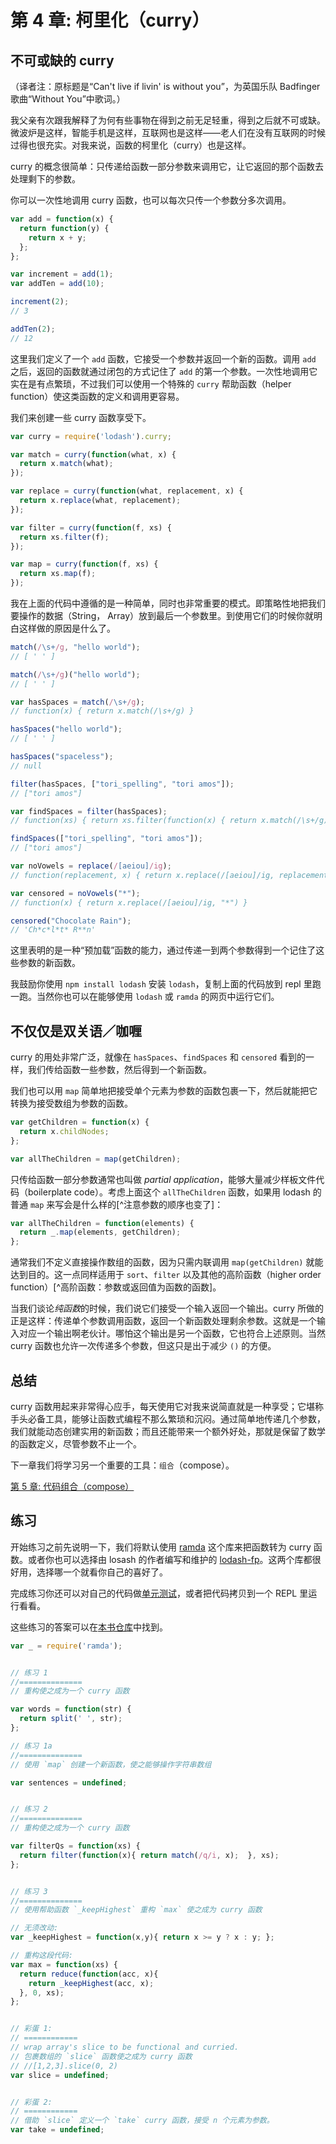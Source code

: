 # 第 4 章: 柯里化（curry）

## 不可或缺的 curry

（译者注：原标题是“Can't live if livin' is without you”，为英国乐队 Badfinger 歌曲“Without You”中歌词。）

我父亲有次跟我解释了为何有些事物在得到之前无足轻重，得到之后就不可或缺。微波炉是这样，智能手机是这样，互联网也是这样——老人们在没有互联网的时候过得也很充实。对我来说，函数的柯里化（curry）也是这样。

curry 的概念很简单：只传递给函数一部分参数来调用它，让它返回的那个函数去处理剩下的参数。

你可以一次性地调用 curry 函数，也可以每次只传一个参数分多次调用。

```js
var add = function(x) {
  return function(y) {
    return x + y;
  };
};

var increment = add(1);
var addTen = add(10);

increment(2);
// 3

addTen(2);
// 12
```

这里我们定义了一个 `add` 函数，它接受一个参数并返回一个新的函数。调用 `add` 之后，返回的函数就通过闭包的方式记住了 `add` 的第一个参数。一次性地调用它实在是有点繁琐，不过我们可以使用一个特殊的 `curry` 帮助函数（helper function）使这类函数的定义和调用更容易。

我们来创建一些 curry 函数享受下。

```js
var curry = require('lodash').curry;

var match = curry(function(what, x) {
  return x.match(what);
});

var replace = curry(function(what, replacement, x) {
  return x.replace(what, replacement);
});

var filter = curry(function(f, xs) {
  return xs.filter(f);
});

var map = curry(function(f, xs) {
  return xs.map(f);
});
```

我在上面的代码中遵循的是一种简单，同时也非常重要的模式。即策略性地把我们要操作的数据（String， Array）放到最后一个参数里。到使用它们的时候你就明白这样做的原因是什么了。

```js
match(/\s+/g, "hello world");
// [ ' ' ]

match(/\s+/g)("hello world");
// [ ' ' ]

var hasSpaces = match(/\s+/g);
// function(x) { return x.match(/\s+/g) }

hasSpaces("hello world");
// [ ' ' ]

hasSpaces("spaceless");
// null

filter(hasSpaces, ["tori_spelling", "tori amos"]);
// ["tori amos"]

var findSpaces = filter(hasSpaces);
// function(xs) { return xs.filter(function(x) { return x.match(/\s+/g) }) }

findSpaces(["tori_spelling", "tori amos"]);
// ["tori amos"]

var noVowels = replace(/[aeiou]/ig);
// function(replacement, x) { return x.replace(/[aeiou]/ig, replacement) }

var censored = noVowels("*");
// function(x) { return x.replace(/[aeiou]/ig, "*") }

censored("Chocolate Rain");
// 'Ch*c*l*t* R**n'
```

这里表明的是一种“预加载”函数的能力，通过传递一到两个参数得到一个记住了这些参数的新函数。

我鼓励你使用 `npm install lodash` 安装 `lodash`，复制上面的代码放到 repl 里跑一跑。当然你也可以在能够使用 `lodash` 或 `ramda` 的网页中运行它们。

## 不仅仅是双关语／咖喱

curry 的用处非常广泛，就像在 `hasSpaces`、`findSpaces` 和 `censored` 看到的一样，我们传给函数一些参数，然后得到一个新函数。

我们也可以用 `map` 简单地把接受单个元素为参数的函数包裹一下，然后就能把它转换为接受数组为参数的函数。

```js
var getChildren = function(x) {
  return x.childNodes;
};

var allTheChildren = map(getChildren);
```

只传给函数一部分参数通常也叫做 *partial application*，能够大量减少样板文件代码（boilerplate code）。考虑上面这个 `allTheChildren` 函数，如果用 lodash 的普通 `map` 来写会是什么样的[^注意参数的顺序也变了]：

```js
var allTheChildren = function(elements) {
  return _.map(elements, getChildren);
};
```

通常我们不定义直接操作数组的函数，因为只需内联调用 `map(getChildren)` 就能达到目的。这一点同样适用于 `sort`、`filter` 以及其他的高阶函数（higher order function）[^高阶函数：参数或返回值为函数的函数]。

当我们谈论*纯函数*的时候，我们说它们接受一个输入返回一个输出。curry 所做的正是这样：传递单个参数调用函数，返回一个新函数处理剩余参数。这就是一个输入对应一个输出啊老伙计。哪怕这个输出是另一个函数，它也符合上述原则。当然 curry 函数也允许一次传递多个参数，但这只是出于减少 `()` 的方便。

## 总结

curry 函数用起来非常得心应手，每天使用它对我来说简直就是一种享受；它堪称手头必备工具，能够让函数式编程不那么繁琐和沉闷。通过简单地传递几个参数，我们就能动态创建实用的新函数；而且还能带来一个额外好处，那就是保留了数学的函数定义，尽管参数不止一个。

下一章我们将学习另一个重要的工具：`组合`（compose）。

[第 5 章: 代码组合（compose）](ch5.md)

## 练习

开始练习之前先说明一下，我们将默认使用 [ramda](http://ramdajs.com) 这个库来把函数转为 curry 函数。或者你也可以选择由 losash 的作者编写和维护的 [lodash-fp](https://github.com/lodash/lodash-fp)。这两个库都很好用，选择哪一个就看你自己的喜好了。

完成练习你还可以对自己的代码做[单元测试](https://github.com/llh911001/mostly-adequate-guide-chinese/tree/master/code/part1_exercises)，或者把代码拷贝到一个 REPL 里运行看看。

这些练习的答案可以在[本书仓库](https://github.com/llh911001/mostly-adequate-guide-chinese/tree/master/code/part1_exercises/answers)中找到。

```js
var _ = require('ramda');


// 练习 1
//==============
// 重构使之成为一个 curry 函数

var words = function(str) {
  return split(' ', str);
};

// 练习 1a
//==============
// 使用 `map` 创建一个新函数，使之能够操作字符串数组

var sentences = undefined;


// 练习 2
//==============
// 重构使之成为一个 curry 函数

var filterQs = function(xs) {
  return filter(function(x){ return match(/q/i, x);  }, xs);
};


// 练习 3
//==============
// 使用帮助函数 `_keepHighest` 重构 `max` 使之成为 curry 函数

// 无须改动:
var _keepHighest = function(x,y){ return x >= y ? x : y; };

// 重构这段代码:
var max = function(xs) {
  return reduce(function(acc, x){
    return _keepHighest(acc, x);
  }, 0, xs);
};


// 彩蛋 1:
// ============
// wrap array's slice to be functional and curried.
// 包裹数组的 `slice` 函数使之成为 curry 函数
// //[1,2,3].slice(0, 2)
var slice = undefined;


// 彩蛋 2:
// ============
// 借助 `slice` 定义一个 `take` curry 函数，接受 n 个元素为参数。
var take = undefined;
```
